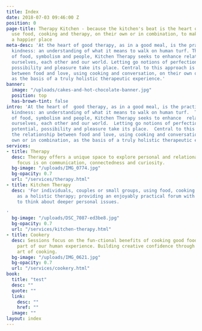 ```yaml
---
title: Index
date: 2018-07-03 09:46:00 Z
position: 0
page-title: Therapy Kitchen - because the kitchen's beat is the heart of a home, we
  use food, cooking and therapy, on their own or in combination, to make our world
  a happier place
meta-desc: 'At the heart of good therapy, as in a good meal, is the practice of loving
  kindness: an understanding of what it means to walk on human turf. Through an appreciation
  of food, symbolism and people, Kitchen Therapy seeks to enhance relationships with
  ourselves, each other and our world. Letting go notions of perfection, we find potential,
  possibility and pleasure take its place. Central to this approach is the relationship
  between food and love, using cooking and conversation, on their own or in combination,
  as the basis of a truly holistic therapeutic experience.'
banner:
  image: "/uploads/cakes-and-hot-chocolate-banner.jpg"
  position: top
  has-brown-tint: false
intro: 'At the heart of  good therapy, as in a good meal, is the practice of loving
  kindness: an understanding of what it means to walk on human turf.  Through an appreciation
  of food, symbolism and people, Kitchen Therapy seeks to enhance  relationships with
  ourselves, each other and our world.  Letting go notions of perfection, we find
  potential, possibility and pleasure take its place.  Central to this approach is
  the relationship between food and love, using cooking and conversation, on their
  own or in combination, as the basis of a truly holistic therapeutic experience.'
services:
- title: Therapy
  desc: Therapy offers a unique space to explore personal and relational issues. The
    focus is on communication, connectedness and curiosity.
  bg-image: "/uploads/IMG_0774.jpg"
  bg-opacity: 0.7
  url: "/services/therapy.html"
- title: Kitchen Therapy
  desc: 'For individuals, couples or small groups, using food, cooking and eating
    as a holistic therapy; providing an enjoyably practical forum with the potential
    to think about deeper personal issues.

'
  bg-image: "/uploads/DSC_7087-ed3be8.jpg"
  bg-opacity: 0.7
  url: "/services/kitchen-therapy.html"
- title: Cookery
  desc: Sessions focus on the fun-ctional benefits of cooking good food as a vital
    part of our human experience. Building creative confidence through the natural
    art of cooking.
  bg-image: "/uploads/IMG_0621.jpg"
  bg-opacity: 0.7
  url: "/services/cookery.html"
book:
  title: "test"
  desc: ""
  quote: ""
  link:
    desc: ""
    href: ""
  image: ""
layout: index
---
```

